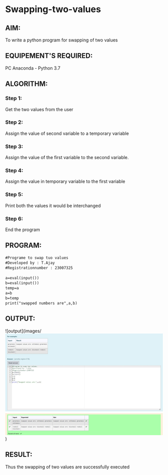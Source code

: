 # Swapping-two-values
## AIM:
To write a python program for swapping of two values
## EQUIPEMENT'S REQUIRED: 
PC
Anaconda - Python 3.7
## ALGORITHM: 
### Step 1:
Get the two values from the user
### Step 2: 
Assign the value of second variable to a temporary variable 
### Step 3: 
Assign the value of the first variable to the second variable.
### Step 4:  
Assign the value in temporary variable to the first variable
### Step 5: 
Print both the values it would be interchanged
### Step 6: 
End the program
## PROGRAM:
```
#Programe to swap tuo values
#Developed by : T.Ajay
#Registrationnumber : 23007325

a=eval(input())
b=eval(input())
temp=a
a=b
b=temp
print("swapped numbers are",a,b)
```

## OUTPUT:
![output](images/![Alt text](image.png))
## RESULT:
Thus the swapping of two values are successfully executed


